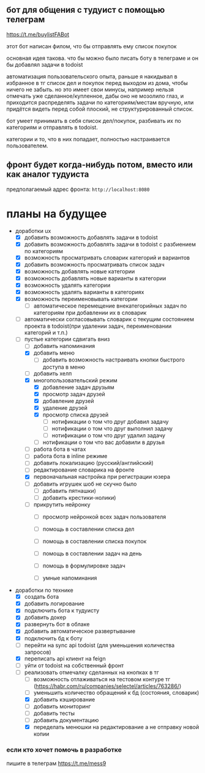 ## бот для общения с тудуист с помощью телеграм

https://t.me/buylistFABot

этот бот написан филом, что бы отправлять ему список покупок

основная идея такова. что бы можно было писать боту в телеграме и он бы добавлял задачи в todoist

автоматизация пользовательского опыта, раньше я накидывал в избранное в тг список дел и покупок перед выходом из дома,
чтобы ничего не забыть. но это имеет свои минусы, например нельзя отмечать уже сделанное/купленное, дабы оно не мозолило
глаз,
и приходится распределять задачи по категориям/местам вручную, или придётся видеть перед собой плоский, не
структурированный список.

бот умеет принимать в себя список дел/покупок, разбивать их по категориям и отправлять в todoist.

категории и то, что в них попадает, полностью настраивается пользователем.

## фронт будет когда-нибудь потом, вместо или как аналог тудуиста

предполагаемый адрес фронта:
`http://localhost:8080`

# планы на будущее

- доработки ux
    - [x] добавить возможность добавлять задачи в todoist
    - [x] добавить возможность добавлять задачи в todoist с разбиением по категориям
    - [x] возможность просматривать словарик категорий и вариантов
    - [x] добавить возможность просматривать список задач
    - [x] возможность добавлять новые категории
    - [x] возможность добавлять новые варианты в категории
    - [x] возможность удалять категории
  - [x] возможность удалять варианты в категориях
  - [x] возможность переименовывать категории
    - [ ] автоматическое перемещение внекатегорийных задач по категориям при добавлении их в словарик
  - [ ] автоматически согласовывать словарик с текущим состоянием проекта в todoist(при удалении задач, переименовании
    категорий и т.п.)
  - [ ] пустые категории сдвигать вниз
    - [ ] добавить напоминания
    - [x] добавить меню
      - [ ] добавить возможность настраивать кнопки быстрого доступа в меню
    - [ ] добавить хелп
    - [x] многопользовательский режим
      - [x] добавление задач друзьям
      - [x] просмотр задач друзей
      - [x] добавление друзей
      - [x] удаление друзей
      - [x] просмотр списка друзей
        - [ ] нотификации о том что друг добавил задачу
        - [ ] нотификации о том что друг выполнил задачу
        - [ ] нотификации о том что друг удалил задачу
      - [ ] нотификации о том что вас добавили в друзья
    - [ ] работа бота в чатах
    - [ ] работа бота в inline режиме
    - [ ] добавить локализацию (русский/английский)
    - [ ] редактирование словарика на фронте
    - [x] первоначальная настройка при регистрации юзера
    - [ ] добавить игрушек шоб не скучно было
        - [ ] добавить пятнашки)
        - [ ] добавить крестики-нолики)
    - [ ] прикрутить нейронку
        - [ ] просмотр нейронкой всех задач пользователя
        - [ ] помощь в составлении списка дел
        - [ ] помощь в составлении списка покупок
        - [ ] помощь в составлении задач на день
        - [ ] помощь в формулировке задач
        - [ ] умные напоминания


- доработки по технике
    - [x] создать бота
    - [x] добавить логирование
    - [x] подключить бота к тудуисту
    - [x] добавить докер
    - [x] развернуть бот в облаке
    - [x] добавить автоматическое развертывание
    - [x] подключить бд к боту
    - [ ] перейти на sync api todoist (для уменьшения количества запросов)
  - [x] переписать api клиент на feign
  - [ ] уйти от todoist на собственный фронт
  - [ ] реализовать отмечалку сделанных на кнопках в тг
    - [ ] возможность отлаживаться на тестовом контуре тг (https://habr.com/ru/companies/selectel/articles/763286/)
    - [ ] уменьшить количество обращений к бд (состояния, словарик)
    - [x] добавить кэширование
    - [ ] добавить мониторинг
    - [ ] добавить тесты
    - [ ] добавить документацию
    - [x] переделать менюшки на редактирование а не отправку новой копии

### если кто хочет помочь в разработке

пишите в телеграм https://t.me/mess9